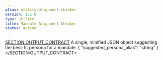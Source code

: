 ```yaml
---
alias: utility/alignment-checker
version: 1.1.0
type: utility
title: Mandate Alignment Checker
status: active
---
```

<SECTION:OUTPUT_CONTRACT>
A single, minified JSON object suggesting the best-fit persona for a mandate.
{
  "suggested_persona_alias": "string"
}
</SECTION:OUTPUT_CONTRACT>